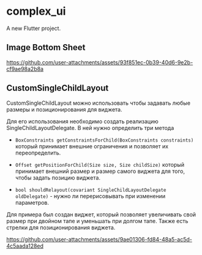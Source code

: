 # complex_ui

A new Flutter project.

## Image Bottom Sheet

https://github.com/user-attachments/assets/93f851ec-0b39-40d6-9e2b-cf9ae98a2b8a

## CustomSingleChildLayout

CustomSingleChildLayout можно использовать чтобы задавать любые размеры и позиционирования для виджета.

Для его использования необходимо создать реализацию SingleChildLayoutDelegate.
В ней нужно определить три метода
- `BoxConstraints getConstraintsForChild(BoxConstraints constraints)` который принимает внешние ограничения и позволяет их переопределить.

- `Offset getPositionForChild(Size size, Size childSize)` который принимает внешний размер и размер самого виджета для того, чтобы задать позицию виджета.

- `bool shouldRelayout(covariant SingleChildLayoutDelegate oldDelegate)` - нужно ли перерисовывать при изменении параметров.

Для примера был создан виджет, который позволяет увеличивать свой размер при двойном тапе и уменьшать при долгом тапе. Также есть стрелки для позиционирования виджета.

https://github.com/user-attachments/assets/9ae01306-fd84-48a5-ac5d-4c5aada128ed

